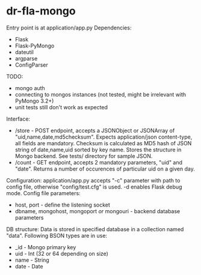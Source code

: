 # dr-fla-mongo

Entry point is at application/app.py
Dependencies:
- Flask
- Flask-PyMongo
- dateutil
- argparse
- ConfigParser

TODO:
- mongo auth
- connecting to mongos instances (not tested, might be irrelevant with PyMongo 3.2+)
- unit tests still don't work as expected

Interface:
* /store - POST endpoint, accepts a JSONObject or JSONArray of "uid,name,date,md5checksum". Expects application/json content-type, all fields are mandatory. Checksum is calculated as MD5 hash of JSON string of date,name,uid sorted by key name. Stores the structure in Mongo backend. See tests/ directory for sample JSON.
* /count - GET endpoint, accepts 2 mandatory parameters, "uid" and "date". Returns a number of occurences of particular uid on a given day.

Configuration:
application/app.py accepts "-c" parameter with path to config file, otherwise "config/test.cfg" is used. -d enables Flask debug mode.
Config file parameters:
* host, port - define the listening socket
* dbname, mongohost, mongoport *or* mongouri - backend database parameters

DB structure:
Data is stored in specified database in a collection named "data". Following BSON types are in use:
* _id - Mongo primary key
* uid - Int (32 or 64 depending on size)
* name - String
* date - Date
